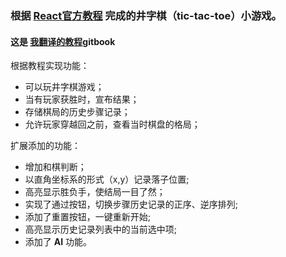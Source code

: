 ### 根据 [React官方教程](https://facebook.github.io/react/tutorial/tutorial.html) 完成的井字棋（tic-tac-toe）小游戏。
#### 这是 [我翻译的教程](https://beijiyang.github.io/react-tutorial-translation/)gitbook


根据教程实现功能：
* 可以玩井字棋游戏；
* 当有玩家获胜时，宣布结果；
* 存储棋局的历史步骤记录；
* 允许玩家穿越回之前，查看当时棋盘的格局；

扩展添加的功能：
* 增加和棋判断；
* 以直角坐标系的形式（x,y）记录落子位置;
* 高亮显示胜负手，使结局一目了然；
* 实现了通过按钮，切换步骤历史记录的正序、逆序排列;
* 添加了重置按钮，一键重新开始;
* 高亮显示历史记录列表中的当前选中项;
* 添加了 **AI** 功能。
